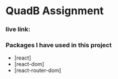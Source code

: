 # QuadB Assignment

### live link: 
    

### Packages I have used in this project
- [react]
- [react-dom]
- [react-router-dom]
